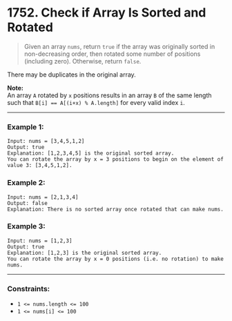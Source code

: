 # 1752. Check if Array Is Sorted and Rotated

> Given an array `nums`, return `true` if the array was originally sorted in non-decreasing order, then rotated some number of positions (including zero). Otherwise, return `false`.

There may be duplicates in the original array.

**Note:**  
An array `A` rotated by `x` positions results in an array `B` of the same length such that `B[i] == A[(i+x) % A.length]` for every valid index `i`.

---

### Example 1:
```
Input: nums = [3,4,5,1,2]  
Output: true  
Explanation: [1,2,3,4,5] is the original sorted array.  
You can rotate the array by x = 3 positions to begin on the element of value 3: [3,4,5,1,2].
```

### Example 2:
```
Input: nums = [2,1,3,4]  
Output: false  
Explanation: There is no sorted array once rotated that can make nums.
```

### Example 3:
```
Input: nums = [1,2,3]  
Output: true  
Explanation: [1,2,3] is the original sorted array.  
You can rotate the array by x = 0 positions (i.e. no rotation) to make nums.
```

---

### Constraints:
- `1 <= nums.length <= 100`
- `1 <= nums[i] <= 100`
